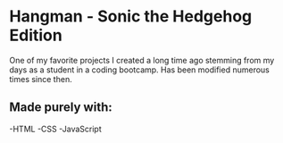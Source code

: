 # Hangman - Sonic the Hedgehog Edition

One of my favorite projects I created a long time ago stemming from my days as a student in a coding bootcamp.  Has been modified numerous times since then.

## Made purely with:

-HTML
-CSS
-JavaScript